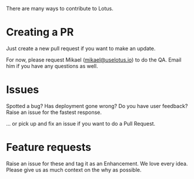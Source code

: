 There are many ways to contribute to Lotus.

# Creating a PR

Just create a new pull request if you want to make an update.

For now, please request Mikael (mikael@uselotus.io) to do the QA. Email him if you have any questions as well.

# Issues

Spotted a bug? Has deployment gone wrong? Do you have user feedback? Raise an issue for the fastest response.

... or pick up and fix an issue if you want to do a Pull Request.

# Feature requests

Raise an issue for these and tag it as an Enhancement. We love every idea. Please give us as much context on the why as possible.
